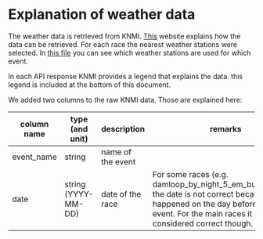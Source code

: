 # Explanation of weather data

The weather data is retrieved from KNMI.
[This](https://www.knmi.nl/kennis-en-datacentrum/achtergrond/data-ophalen-vanuit-een-script) website explains how the data can be retrieved.
For each race the nearest weather stations were selected.
In [this file](../../scripts/constants.py) you can see which weather stations are used for which event.

In each API response KNMI provides a legend that explains the data.
this legend is included at the bottom of this document.

We added two columns to the raw KNMI data.
Those are explained here:

| column name       | type (and unit)       | description                                   | remarks |
| -------------     | --------------------- | --------------------------------------------- | ------- |
| event_name        | string                | name of the event                             |  |
| date              | string (YYYY-MM-DD)   | date of the race                              | For some races (e.g. damloop_by_night_5_em_businessloop) the date is not correct because it happened on the day before the main event. For the main races it can be considered correct though. |

